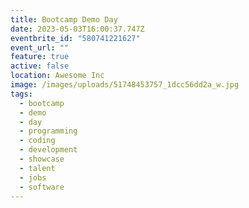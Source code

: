 ```yaml
---
title: Bootcamp Demo Day
date: 2023-05-03T16:00:37.747Z
eventbrite_id: "580741221627"
event_url: ""
feature: true
active: false
location: Awesome Inc
image: /images/uploads/51748453757_1dcc56dd2a_w.jpg
tags:
  - bootcamp
  - demo
  - day
  - programming
  - coding
  - development
  - showcase
  - talent
  - jobs
  - software
---
```

